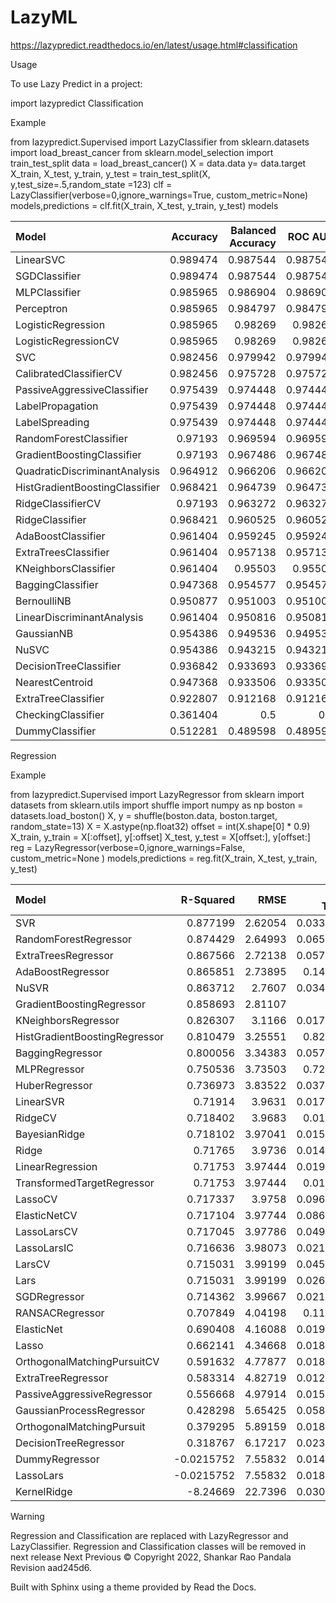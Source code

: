 # LazyML

https://lazypredict.readthedocs.io/en/latest/usage.html#classification


Usage

To use Lazy Predict in a project:

import lazypredict
Classification

Example

from lazypredict.Supervised import LazyClassifier
from sklearn.datasets import load_breast_cancer
from sklearn.model_selection import train_test_split
data = load_breast_cancer()
X = data.data
y= data.target
X_train, X_test, y_train, y_test = train_test_split(X, y,test_size=.5,random_state =123)
clf = LazyClassifier(verbose=0,ignore_warnings=True, custom_metric=None)
models,predictions = clf.fit(X_train, X_test, y_train, y_test)
models


| Model                          |   Accuracy |   Balanced Accuracy |   ROC AUC |   F1 Score |   Time Taken |
|:-------------------------------|-----------:|--------------------:|----------:|-----------:|-------------:|
| LinearSVC                      |   0.989474 |            0.987544 |  0.987544 |   0.989462 |    0.0150008 |
| SGDClassifier                  |   0.989474 |            0.987544 |  0.987544 |   0.989462 |    0.0109992 |
| MLPClassifier                  |   0.985965 |            0.986904 |  0.986904 |   0.985994 |    0.426     |
| Perceptron                     |   0.985965 |            0.984797 |  0.984797 |   0.985965 |    0.0120046 |
| LogisticRegression             |   0.985965 |            0.98269  |  0.98269  |   0.985934 |    0.0200036 |
| LogisticRegressionCV           |   0.985965 |            0.98269  |  0.98269  |   0.985934 |    0.262997  |
| SVC                            |   0.982456 |            0.979942 |  0.979942 |   0.982437 |    0.0140011 |
| CalibratedClassifierCV         |   0.982456 |            0.975728 |  0.975728 |   0.982357 |    0.0350015 |
| PassiveAggressiveClassifier    |   0.975439 |            0.974448 |  0.974448 |   0.975464 |    0.0130005 |
| LabelPropagation               |   0.975439 |            0.974448 |  0.974448 |   0.975464 |    0.0429988 |
| LabelSpreading                 |   0.975439 |            0.974448 |  0.974448 |   0.975464 |    0.0310006 |
| RandomForestClassifier         |   0.97193  |            0.969594 |  0.969594 |   0.97193  |    0.033     |
| GradientBoostingClassifier     |   0.97193  |            0.967486 |  0.967486 |   0.971869 |    0.166998  |
| QuadraticDiscriminantAnalysis  |   0.964912 |            0.966206 |  0.966206 |   0.965052 |    0.0119994 |
| HistGradientBoostingClassifier |   0.968421 |            0.964739 |  0.964739 |   0.968387 |    0.682003  |
| RidgeClassifierCV              |   0.97193  |            0.963272 |  0.963272 |   0.971736 |    0.0130029 |
| RidgeClassifier                |   0.968421 |            0.960525 |  0.960525 |   0.968242 |    0.0119977 |
| AdaBoostClassifier             |   0.961404 |            0.959245 |  0.959245 |   0.961444 |    0.204998  |
| ExtraTreesClassifier           |   0.961404 |            0.957138 |  0.957138 |   0.961362 |    0.0270066 |
| KNeighborsClassifier           |   0.961404 |            0.95503  |  0.95503  |   0.961276 |    0.0560005 |
| BaggingClassifier              |   0.947368 |            0.954577 |  0.954577 |   0.947882 |    0.0559971 |
| BernoulliNB                    |   0.950877 |            0.951003 |  0.951003 |   0.951072 |    0.0169988 |
| LinearDiscriminantAnalysis     |   0.961404 |            0.950816 |  0.950816 |   0.961089 |    0.0199995 |
| GaussianNB                     |   0.954386 |            0.949536 |  0.949536 |   0.954337 |    0.0139935 |
| NuSVC                          |   0.954386 |            0.943215 |  0.943215 |   0.954014 |    0.019989  |
| DecisionTreeClassifier         |   0.936842 |            0.933693 |  0.933693 |   0.936971 |    0.0170023 |
| NearestCentroid                |   0.947368 |            0.933506 |  0.933506 |   0.946801 |    0.0160074 |
| ExtraTreeClassifier            |   0.922807 |            0.912168 |  0.912168 |   0.922462 |    0.0109999 |
| CheckingClassifier             |   0.361404 |            0.5      |  0.5      |   0.191879 |    0.0170043 |
| DummyClassifier                |   0.512281 |            0.489598 |  0.489598 |   0.518924 |    0.0119965 |
Regression

Example

from lazypredict.Supervised import LazyRegressor
from sklearn import datasets
from sklearn.utils import shuffle
import numpy as np
boston = datasets.load_boston()
X, y = shuffle(boston.data, boston.target, random_state=13)
X = X.astype(np.float32)
offset = int(X.shape[0] * 0.9)
X_train, y_train = X[:offset], y[:offset]
X_test, y_test = X[offset:], y[offset:]
reg = LazyRegressor(verbose=0,ignore_warnings=False, custom_metric=None )
models,predictions = reg.fit(X_train, X_test, y_train, y_test)


| Model                         |   R-Squared |     RMSE |   Time Taken |
|:------------------------------|------------:|---------:|-------------:|
| SVR                           |   0.877199  |  2.62054 |    0.0330021 |
| RandomForestRegressor         |   0.874429  |  2.64993 |    0.0659981 |
| ExtraTreesRegressor           |   0.867566  |  2.72138 |    0.0570002 |
| AdaBoostRegressor             |   0.865851  |  2.73895 |    0.144999  |
| NuSVR                         |   0.863712  |  2.7607  |    0.0340044 |
| GradientBoostingRegressor     |   0.858693  |  2.81107 |    0.13      |
| KNeighborsRegressor           |   0.826307  |  3.1166  |    0.0179954 |
| HistGradientBoostingRegressor |   0.810479  |  3.25551 |    0.820995  |
| BaggingRegressor              |   0.800056  |  3.34383 |    0.0579946 |
| MLPRegressor                  |   0.750536  |  3.73503 |    0.725997  |
| HuberRegressor                |   0.736973  |  3.83522 |    0.0370018 |
| LinearSVR                     |   0.71914   |  3.9631  |    0.0179989 |
| RidgeCV                       |   0.718402  |  3.9683  |    0.018003  |
| BayesianRidge                 |   0.718102  |  3.97041 |    0.0159984 |
| Ridge                         |   0.71765   |  3.9736  |    0.0149941 |
| LinearRegression              |   0.71753   |  3.97444 |    0.0190051 |
| TransformedTargetRegressor    |   0.71753   |  3.97444 |    0.012001  |
| LassoCV                       |   0.717337  |  3.9758  |    0.0960066 |
| ElasticNetCV                  |   0.717104  |  3.97744 |    0.0860076 |
| LassoLarsCV                   |   0.717045  |  3.97786 |    0.0490005 |
| LassoLarsIC                   |   0.716636  |  3.98073 |    0.0210001 |
| LarsCV                        |   0.715031  |  3.99199 |    0.0450008 |
| Lars                          |   0.715031  |  3.99199 |    0.0269964 |
| SGDRegressor                  |   0.714362  |  3.99667 |    0.0210009 |
| RANSACRegressor               |   0.707849  |  4.04198 |    0.111998  |
| ElasticNet                    |   0.690408  |  4.16088 |    0.0190012 |
| Lasso                         |   0.662141  |  4.34668 |    0.0180018 |
| OrthogonalMatchingPursuitCV   |   0.591632  |  4.77877 |    0.0180008 |
| ExtraTreeRegressor            |   0.583314  |  4.82719 |    0.0129974 |
| PassiveAggressiveRegressor    |   0.556668  |  4.97914 |    0.0150032 |
| GaussianProcessRegressor      |   0.428298  |  5.65425 |    0.0580051 |
| OrthogonalMatchingPursuit     |   0.379295  |  5.89159 |    0.0180039 |
| DecisionTreeRegressor         |   0.318767  |  6.17217 |    0.0230272 |
| DummyRegressor                |  -0.0215752 |  7.55832 |    0.0140116 |
| LassoLars                     |  -0.0215752 |  7.55832 |    0.0180008 |
| KernelRidge                   |  -8.24669   | 22.7396  |    0.0309792 |
Warning

Regression and Classification are replaced with LazyRegressor and LazyClassifier. Regression and Classification classes will be removed in next release
Next  Previous
© Copyright 2022, Shankar Rao Pandala Revision aad245d6.

Built with Sphinx using a theme provided by Read the Docs.
